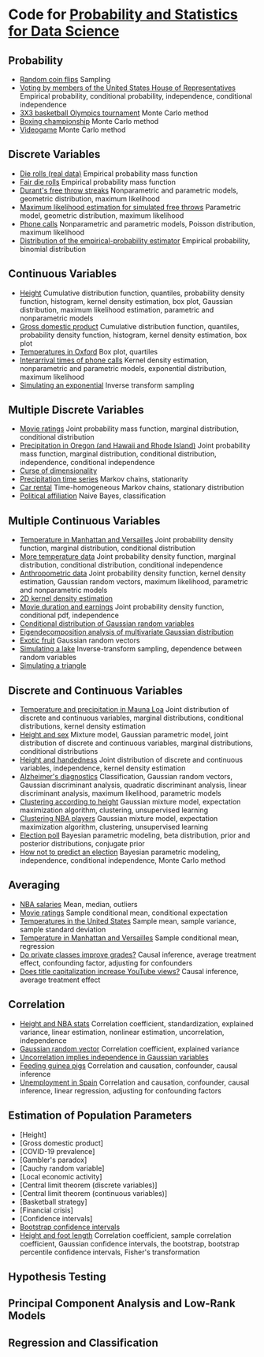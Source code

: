 # Code for [Probability and Statistics for Data Science](https://www.ps4ds.net/) 

## Probability

  - [Random coin flips](https://github.com/cfgranda/ps4ds/blob/main/probability/random_coin_flips_table.ipynb) Sampling
  - [Voting by members of the United States House of Representatives](https://github.com/cfgranda/ps4ds/blob/main/probability/US_congress_votes.ipynb)
    Empirical probability, conditional probability, independence, conditional independence
  - [3X3 basketball Olympics tournament](https://github.com/cfgranda/ps4ds/blob/main/probability/olympics_3x3_basketball.ipynb) Monte Carlo method
  - [Boxing championship](https://github.com/cfgranda/ps4ds/blob/main/probability/boxing_championship_exercise.ipynb) Monte Carlo method
  - [Videogame](https://github.com/cfgranda/ps4ds/blob/main/probability/videogame_exercise.ipynb) Monte Carlo method

## Discrete Variables

  - [Die rolls (real data)](https://github.com/cfgranda/ps4ds/blob/main/discrete_variables/die_histogram.ipynb) Empirical probability mass function
  - [Fair die rolls](https://github.com/cfgranda/ps4ds/blob/main/discrete_variables/fair_die.ipynb) Empirical probability mass function
  - [Durant's free throw streaks](https://github.com/cfgranda/ps4ds/blob/main/discrete_variables/free_throw_streaks_Durant.ipynb) Nonparametric and parametric models, geometric distribution, maximum likelihood
  - [Maximum likelihood estimation for simulated free throws](https://github.com/cfgranda/ps4ds/blob/main/discrete_variables/simulated_free_throws_maximum_likelihood.ipynb) Parametric model, geometric distribution, maximum likelihood
  - [Phone calls](https://github.com/cfgranda/ps4ds/blob/main/discrete_variables/call_center_parametric_vs_nonparametric_models.ipynb) Nonparametric and parametric models, Poisson distribution, maximum likelihood
  - [Distribution of the empirical-probability estimator](https://github.com/cfgranda/ps4ds/blob/main/discrete_variables/empirical_probability_distribution.ipynb) Empirical probability, binomial distribution

## Continuous Variables

  - [Height](https://github.com/cfgranda/ps4ds/blob/main/continuous_variables/height_distribution.ipynb) Cumulative distribution function, quantiles, probability density function, histogram, kernel density estimation, box plot, Gaussian distribution, maximum likelihood estimation, parametric and nonparametric models
  - [Gross domestic product](https://github.com/cfgranda/ps4ds/blob/main/continuous_variables/gdp.ipynb) Cumulative distribution function, quantiles, probability density function, histogram, kernel density estimation, box plot
  - [Temperatures in Oxford](https://github.com/cfgranda/ps4ds/blob/main/continuous_variables/oxford_temperatures.ipynb) Box plot, quartiles
  - [Interarrival times of phone calls](https://github.com/cfgranda/ps4ds/blob/main/continuous_variables/call_center_interarrival_times.ipynb) Kernel density estimation, nonparametric and parametric models, exponential distribution, maximum likelihood
  - [Simulating an exponential](https://github.com/cfgranda/ps4ds/blob/main/continuous_variables/simulating_an_exponential.ipynb) Inverse transform sampling

## Multiple Discrete Variables

  - [Movie ratings](https://github.com/cfgranda/ps4ds/blob/main/multiple_discrete_variables/movie_ratings.ipynb) Joint probability mass function, marginal distribution, conditional distribution
  - [Precipitation in Oregon (and Hawaii and Rhode Island)](https://github.com/cfgranda/ps4ds/blob/main/multiple_discrete_variables/precipitation.ipynb) Joint probability mass function, marginal distribution, conditional distribution, independence, conditional independence
  - [Curse of dimensionality](https://github.com/cfgranda/ps4ds/blob/main/multiple_discrete_variables/curse_of_dimensionality.ipynb) 
  - [Precipitation time series](https://github.com/cfgranda/ps4ds/blob/main/multiple_discrete_variables/markov_chain_precipitation.ipynb) Markov chains, stationarity
  - [Car rental](https://github.com/cfgranda/ps4ds/blob/main/multiple_discrete_variables/car_rental.ipynb) Time-homogeneous Markov chains, stationary distribution
  - [Political affiliation](https://github.com/cfgranda/ps4ds/blob/main/multiple_discrete_variables/naive_bayes_political_affiliation.ipynb) Naive Bayes, classification
  
## Multiple Continuous Variables

- [Temperature in Manhattan and Versailles](https://github.com/cfgranda/ps4ds/blob/main/multiple_continuous_variables/temperatures.ipynb) Joint probability density function, marginal distribution, conditional distribution
- [More temperature data](https://github.com/cfgranda/ps4ds/blob/main/multiple_continuous_variables/temperatures_conditional_independence.ipynb) Joint probability density function, marginal distribution, conditional distribution, conditional independence
- [Anthropometric data](https://github.com/cfgranda/ps4ds/blob/main/multiple_continuous_variables/anthropometric_data_gaussian.ipynb) Joint probability density function, kernel density estimation, Gaussian random vectors, maximum likelihood, parametric and nonparametric models
- [2D kernel density estimation](https://github.com/cfgranda/ps4ds/blob/main/multiple_continuous_variables/kernel_density_estimation_2D.ipynb)
- [Movie duration and earnings](https://github.com/cfgranda/ps4ds/blob/main/multiple_continuous_variables/movie_duration_earnings.ipynb) Joint probability density function, conditional pdf, independence
- [Conditional distribution of Gaussian random variables](https://github.com/cfgranda/ps4ds/blob/main/multiple_continuous_variables/gaussian_2D_conditionals.ipynb)
- [Eigendecomposition analysis of multivariate Gaussian distribution](https://github.com/cfgranda/ps4ds/blob/main/multiple_continuous_variables/gaussian_2D_eigendecomposition.ipynb)
- [Exotic fruit](https://github.com/cfgranda/ps4ds/blob/main/multiple_continuous_variables/exotic_fruit_exercise.ipynb) Gaussian random vectors
- [Simulating a lake](https://github.com/cfgranda/ps4ds/blob/main/multiple_continuous_variables/simulating_lake.ipynb) Inverse-transform sampling, dependence between random variables
- [Simulating a triangle](https://github.com/cfgranda/ps4ds/blob/main/multiple_continuous_variables/simulating_triangle.ipynb)

## Discrete and Continuous Variables

- [Temperature and precipitation in Mauna Loa](https://github.com/cfgranda/ps4ds/blob/main/discrete_and_continuous_variables/temperature_and_precipitation.ipynb) Joint distribution of discrete and continuous variables, marginal distributions, conditional distributions, kernel density estimation
- [Height and sex](https://github.com/cfgranda/ps4ds/blob/main/discrete_and_continuous_variables/height_and_sex.ipynb) Mixture model, Gaussian parametric model, joint distribution of discrete and continuous variables, marginal distributions, conditional distributions
- [Height and handedness](https://github.com/cfgranda/ps4ds/blob/main/discrete_and_continuous_variables/height_handedness.ipynb) Joint distribution of discrete and continuous variables, independence, kernel density estimation
- [Alzheimer's diagnostics](https://github.com/cfgranda/ps4ds/blob/main/discrete_and_continuous_variables/alzheimers_gaussian_discriminant_analysis.ipynb) Classification, Gaussian random vectors, Gaussian discriminant analysis, quadratic discriminant analysis, linear discriminant analysis, maximum likelihood, parametric models
- [Clustering according to height](https://github.com/cfgranda/ps4ds/blob/main/discrete_and_continuous_variables/height_and_sex_gaussian_mixture_model.ipynb) Gaussian mixture model, expectation maximization algorithm, clustering, unsupervised learning
- [Clustering NBA players](https://github.com/cfgranda/ps4ds/blob/main/discrete_and_continuous_variables/nba_gaussian_mixture_model.ipynb) Gaussian mixture model, expectation maximization algorithm, clustering, unsupervised learning
- [Election poll](https://github.com/cfgranda/ps4ds/blob/main/discrete_and_continuous_variables/election_Bayesian_analysis.ipynb) Bayesian parametric modeling, beta distribution, prior and posterior distributions, conjugate prior
- [How not to predict an election](https://github.com/cfgranda/ps4ds/blob/main/discrete_and_continuous_variables/how_not_to_predict_an_election.ipynb) Bayesian parametric modeling, independence, conditional independence, Monte Carlo method

## Averaging

- [NBA salaries](https://github.com/cfgranda/ps4ds/blob/main/averaging/nba_salaries.ipynb) Mean, median, outliers
- [Movie ratings](https://github.com/cfgranda/ps4ds/blob/main/averaging/movie_ratings_conditional_mean.ipynb) Sample conditional mean, conditional expectation
- [Temperatures in the United States](https://github.com/cfgranda/ps4ds/blob/main/averaging/temperature_mean_variance.ipynb) Sample mean, sample variance, sample standard deviation
- [Temperature in Manhattan and Versailles](https://github.com/cfgranda/ps4ds/blob/main/averaging/temperatures_conditional_mean.ipynb) Sample conditional mean, regression
- [Do private classes improve grades?](https://github.com/cfgranda/ps4ds/blob/main/averaging/private_classes_average_treatment_effect.ipynb) Causal inference, average treatment effect, confounding factor, adjusting for confounders
- [Does title capitalization increase YouTube views?](https://github.com/cfgranda/ps4ds/blob/main/averaging/YouTube_titles_randomized_experiment.ipynb) Causal inference, average treatment effect

## Correlation

- [Height and NBA stats](https://github.com/cfgranda/ps4ds/blob/main/correlation/rebounds_assists_height_correlation.ipynb) Correlation coefficient, standardization, explained variance, linear estimation, nonlinear estimation, uncorrelation, independence
- [Gaussian random vector](https://github.com/cfgranda/ps4ds/blob/main/correlation/correlation_gaussian_random_vector.ipynb) Correlation coefficient, explained variance
- [Uncorrelation implies independence in Gaussian variables](https://github.com/cfgranda/ps4ds/blob/main/correlation/gaussian_independence.ipynb) 
- [Feeding guinea pigs](https://github.com/cfgranda/ps4ds/blob/main/correlation/correlation_causation_guinea_pigs.ipynb) Correlation and causation, confounder, causal inference
- [Unemployment in Spain](https://github.com/cfgranda/ps4ds/blob/main/correlation/unemployment_spain.ipynb) Correlation and causation, confounder, causal inference, linear regression, adjusting for confounding factors

## Estimation of Population Parameters

- [Height]
- [Gross domestic product]
- [COVID-19 prevalence]
- [Gambler's paradox]
- [Cauchy random variable]
- [Local economic activity]
- [Central limit theorem (discrete variables)]
- [Central limit theorem (continuous variables)]
- [Basketball strategy]
- [Financial crisis]
- [Confidence intervals]
- [Bootstrap confidence intervals](https://github.com/cfgranda/ps4ds/blob/main/estimation_population_parameters/correlation_coefficient_bootstrap_confidence_intervals.ipynb)
- [Height and foot length](https://github.com/cfgranda/ps4ds/blob/main/estimation_population_parameters/correlation_coefficient_confidence_intervals.ipynb) Correlation coefficient, sample correlation coefficient, Gaussian confidence intervals, the bootstrap, bootstrap percentile confidence intervals, Fisher's transformation
  
## Hypothesis Testing
## Principal Component Analysis and Low-Rank Models
## Regression and Classification
